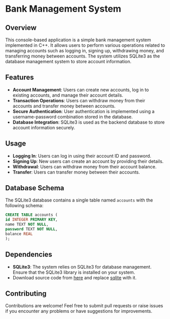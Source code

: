 # Bank Management System

## Overview
This console-based application is a simple bank management system implemented in C++. It allows users to perform various operations related to managing accounts such as logging in, signing up, withdrawing money, and transferring money between accounts. The system utilizes SQLite3 as the database management system to store account information.

## Features
- **Account Management**: Users can create new accounts, log in to existing accounts, and manage their account details.
- **Transaction Operations**: Users can withdraw money from their accounts and transfer money between accounts.
- **Secure Authentication**: User authentication is implemented using a username-password combination stored in the database.
- **Database Integration**: SQLite3 is used as the backend database to store account information securely.


## Usage
- **Logging In**: Users can log in using their account ID and password.
- **Signing Up**: New users can create an account by providing their details.
- **Withdrawal**: Users can withdraw money from their account balance.
- **Transfer**: Users can transfer money between their accounts.

## Database Schema
The SQLite3 database contains a single table named `accounts` with the following schema:
```SQL 
CREATE TABLE accounts (
id INTEGER PRIMARY KEY,
name TEXT NOT NULL,
password TEXT NOT NULL,
balance REAL
);
```


## Dependencies
- **SQLite3**: The system relies on SQLite3 for database management. Ensure that the SQLite3 library is installed on your system.
- Download source code from [here](https://www.sqlite.org/download.html) and replace [sqlite](/sqlite) with it.  
## Contributing
Contributions are welcome! Feel free to submit pull requests or raise issues if you encounter any problems or have suggestions for improvements.
